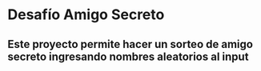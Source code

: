 <h1>Desafío Amigo Secreto</h1>
<h2>Este proyecto permite hacer un sorteo de amigo secreto ingresando nombres aleatorios al input</h2>
